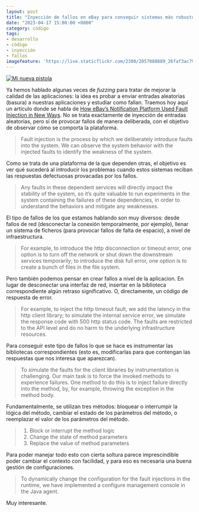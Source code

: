 ```yaml
---
layout: post
title: "Inyección de fallos en eBay para conseguir sistemas más robustos"
date: "2023-04-17 15:00:00 +0000"
category: código
tags:
- desarrollo
- código
- inyección
- fallos
imagefeature: 'https://live.staticflickr.com/2300/2057080889_26faf3ac79.jpg'
---
```

<a href="https://www.flickr.com/photos/fernand0/2057080889/" title="Mi nueva pistola "><img src="https://live.staticflickr.com/2300/2057080889_26faf3ac79.jpg" alt="Mi nueva pistola " class="img-responsive img-centered"></a>

Ya hemos hablado algunas veces de *fuzzing* para tratar de mejorar la calidad de las aplicaciones: la idea es probar a enviar entradas aleatorias (basura) a nuestras aplicaciones y estudiar como fallan.
Traemos hoy aquí un artículo donde se habla de [How eBay’s Notification Platform Used Fault Injection in New Ways](https://tech.ebayinc.com/engineering/how-ebays-notification-platform-used-fault-injection-in-new-ways/). No se trata exactamente de inyección de entradas aleatorias, pero sí de provocar fallos de manera deliberada, con el objetivo de observar cómo se comporta la plataforma.

>  Fault injection is the process by which we deliberately introduce faults into the system. We can observe the system behavior with the injected faults to identify the weakness of the system.

Como se trata de una plataforma de la que dependen otras, el objetivo es ver qué sucederá al introducir los problemas cuando estos sistemas reciban las respuestas defectuosas provacadas por los fallos.

> Any faults in these dependent services will directly impact the stability of the system, so it’s quite valuable to run experiments in the system containing the failures of these dependencies, in order to understand the behaviors and mitigate any weaknesses. 

El tipo de fallos de los que estamos hablando son muy diversos: desde fallos de red (desconectar la conexión temporalmente, por ejemplo), llenar un sistema de ficheros (para provocar fallos de falta de espacio), a nivel de infraestructura.

> For example, to introduce the http disconnection or timeout error, one option is to turn off the network or shut down the downstream services temporarily; to introduce the disk full error, one option is to create a bunch of files in the file system.

Pero también podemos pensar en crear fallos a nivel de la aplicacion. En lugar de desconectar una interfaz de red, insertar en la biblioteca correspondiente algún retraso significativo. O, directamente, un código de respuesta de error.

> For example, to inject the http timeout fault, we add the latency in the http client library; to simulate the internal service error, we simulate the response code with 500 http status code. The faults are restricted to the API level and do no harm to the underlying infrastructure resources. 

Para conseguir este tipo de fallos lo que se hace es instrumentar las bibliotecas correspondientes (esto es, modificarlas para que contengan las respuestas que nos interesa que aparezcan).

> To simulate the faults for the client libraries by instrumentation is challenging. Our main task is to force the invoked methods to experience failures. One method to do this is to inject failure directly into the method, by, for example, throwing the exception in the method body.

Fundamentalmente, se utilizan tres métodos: bloquear o interrumpir la lógica del método, cambiar el estado de los parámetros del método, o reemplazar el valor de los parámetros del método.

> 1. Block or interrupt the method logic
> 2. Change the state of method parameters 
> 3. Replace the value of method parameters

Para poder manejar todo esto con cierta soltura parece imprescindible poder cambiar el contexto con facilidad, y para eso es necesaria una buena gestión de configuraciones.

> To dynamically change the configuration for the fault injections in the runtime, we have implemented a configure management console in the Java agent. 

Muy interesante.
